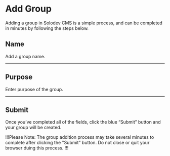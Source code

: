# Add Group

Adding a group in Solodev CMS is a simple process, and can be completed in minutes by following the steps below.

## Name

Add a group name.

---

## Purpose

Enter purpose of the group.

---

## Submit

Once you’ve completed all of the fields, click the blue “Submit” button and your group will be created.

!!!Please Note:
The group addition process may take several minutes to complete after clicking the "Submit" button. Do not close or quit your browser duing this process.
!!!